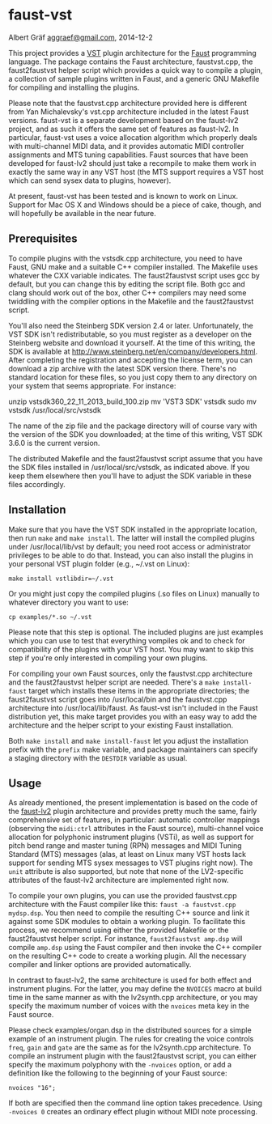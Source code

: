 faust-vst
=========

Albert Gräf <aggraef@gmail.com>, 2014-12-2

This project provides a [VST][1] plugin architecture for the [Faust][2]
programming language. The package contains the Faust architecture,
faustvst.cpp, the faust2faustvst helper script which provides a quick way to
compile a plugin, a collection of sample plugins written in Faust, and a
generic GNU Makefile for compiling and installing the plugins.

Please note that the faustvst.cpp architecture provided here is different from
Yan Michalevsky's vst.cpp architecture included in the latest Faust versions.
faust-vst is a separate development based on the faust-lv2 project, and as
such it offers the same set of features as faust-lv2. In particular, faust-vst
uses a voice allocation algorithm which properly deals with multi-channel MIDI
data, and it provides automatic MIDI controller assignments and MTS tuning
capabilities. Faust sources that have been developed for faust-lv2 should just
take a recompile to make them work in exactly the same way in any VST host
(the MTS support requires a VST host which can send sysex data to plugins,
however).

At present, faust-vst has been tested and is known to work on Linux. Support
for Mac OS X and Windows should be a piece of cake, though, and will hopefully
be available in the near future.

Prerequisites
-------------

To compile plugins with the vstsdk.cpp architecture, you need to have Faust,
GNU make and a suitable C++ compiler installed. The Makefile uses whatever the
CXX variable indicates. The faust2faustvst script uses gcc by default, but you
can change this by editing the script file. Both gcc and clang should work out
of the box, other C++ compilers may need some twiddling with the compiler
options in the Makefile and the faust2faustvst script.

You'll also need the Steinberg SDK version 2.4 or later. Unfortunately, the
VST SDK isn't redistributable, so you must register as a developer on the
Steinberg website and download it yourself. At the time of this writing, the
SDK is available at <http://www.steinberg.net/en/company/developers.html>.
After completing the registration and accepting the license term, you can
download a zip archive with the latest SDK version there. There's no standard
location for these files, so you just copy them to any directory on your
system that seems appropriate. For instance:

   unzip vstsdk360_22_11_2013_build_100.zip
   mv 'VST3 SDK' vstsdk
   sudo mv vstsdk /usr/local/src/vstsdk

The name of the zip file and the package directory will of course vary with
the version of the SDK you downloaded; at the time of this writing, VST SDK
3.6.0 is the current version.

The distributed Makefile and the faust2faustvst script assume that you have
the SDK files installed in /usr/local/src/vstsdk, as indicated above. If you
keep them elsewhere then you'll have to adjust the SDK variable in these files
accordingly.

Installation
------------

Make sure that you have the VST SDK installed in the appropriate location,
then run `make` and `make install`. The latter will install the compiled
plugins under /usr/local/lib/vst by default; you need root access or
administrator privileges to be able to do that. Instead, you can also install
the plugins in your personal VST plugin folder (e.g., ~/.vst on Linux):

    make install vstlibdir=~/.vst

Or you might just copy the compiled plugins (.so files on Linux) manually to
whatever directory you want to use:

    cp examples/*.so ~/.vst

Please note that this step is optional. The included plugins are just examples
which you can use to test that everything vompiles ok and to check for
compatibility of the plugins with your VST host. You may want to skip this
step if you're only interested in compiling your own plugins.

For compiling your own Faust sources, only the faustvst.cpp architecture and
the faust2faustvst helper script are needed. There's a `make install-faust`
target which installs these items in the appropriate directories; the
faust2faustvst script goes into /usr/local/bin and the faustvst.cpp
architecture into /usr/local/lib/faust. As faust-vst isn't included in the
Faust distribution yet, this make target provides you with an easy way to add
the architecture and the helper script to your existing Faust installation.

Both `make install` and `make install-faust` let you adjust the installation
prefix with the `prefix` make variable, and package maintainers can specify a
staging directory with the `DESTDIR` variable as usual.

Usage
-----

As already mentioned, the present implementation is based on the code of the
[faust-lv2][3] plugin architecture and provides pretty much the same, fairly
comprehensive set of features, in particular: automatic controller mappings
(observing the `midi:ctrl` attributes in the Faust source), multi-channel
voice allocation for polyphonic instrument plugins (VSTi), as well as support
for pitch bend range and master tuning (RPN) messages and MIDI Tuning Standard
(MTS) messages (alas, at least on Linux many VST hosts lack support for
sending MTS sysex messages to VST plugins right now). The `unit` attribute is
also supported, but note that none of the LV2-specific attributes of the
faust-lv2 architecture are implemented right now.

To compile your own plugins, you can use the provided faustvst.cpp
architecture with the Faust compiler like this: `faust -a faustvst.cpp
mydsp.dsp`. You then need to compile the resulting C++ source and link it
against some SDK modules to obtain a working plugin. To facilitate this
process, we recommend using either the provided Makefile or the faust2faustvst
helper script. For instance, `faust2faustvst amp.dsp` will compile `amp.dsp`
using the Faust compiler and then invoke the C++ compiler on the resulting C++
code to create a working plugin. All the necessary compiler and linker options
are provided automatically.

In contrast to faust-lv2, the same architecture is used for both effect and
instrument plugins. For the latter, you may define the `NVOICES` macro at
build time in the same manner as with the lv2synth.cpp architecture, or you
may specify the maximum number of voices with the `nvoices` meta key in the
Faust source.

Please check examples/organ.dsp in the distributed sources for a simple
example of an instrument plugin. The rules for creating the voice controls
`freq`, `gain` and `gate` are the same as for the lv2synth.cpp architecture.
To compile an instrument plugin with the faust2faustvst script, you can either
specify the maximum polyphony with the `-nvoices` option, or add a definition
like the following to the beginning of your Faust source:

    nvoices "16";

If both are specified then the command line option takes precedence. Using
`-nvoices 0` creates an ordinary effect plugin without MIDI note processing.

[1]: http://www.steinberg.net/en/company/developers.html
[2]: http://faust.grame.fr/
[3]: https://bitbucket.org/agraef/faust-lv2
